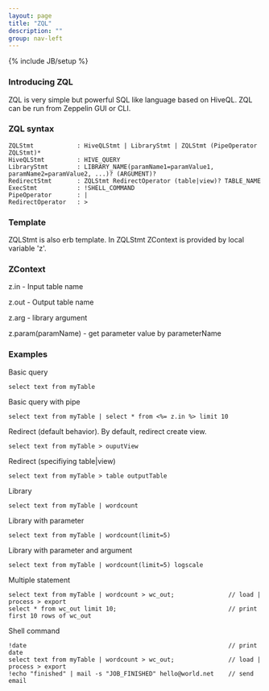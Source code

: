 ```yaml
---
layout: page
title: "ZQL"
description: ""
group: nav-left
---
```

{% include JB/setup %}

### Introducing ZQL
ZQL is very simple but powerful SQL like language based on HiveQL. ZQL can be run from Zeppelin GUI or CLI.

### ZQL syntax
```
ZQLStmt            : HiveQLStmt | LibraryStmt | ZQLStmt (PipeOperator ZQLStmt)*
HiveQLStmt         : HIVE_QUERY
LibraryStmt        : LIBRARY_NAME(paramName1=paramValue1, paramName2=paramValue2, ...)? (ARGUMENT)?
RedirectStmt       : ZQLStmt RedirectOperator (table|view)? TABLE_NAME
ExecStmt           : !SHELL_COMMAND
PipeOperator       : |
RedirectOperator   : >
```

### Template
ZQLStmt is also erb template. In ZQLStmt ZContext is provided by local variable 'z'.

### ZContext
z.in - Input table name

z.out - Output table name

z.arg - library argument

z.param(paramName) - get parameter value by parameterName

### Examples
Basic query

```
select text from myTable
```

Basic query with pipe

```
select text from myTable | select * from <%= z.in %> limit 10
```

Redirect (default behavior). By default, redirect create view.

```
select text from myTable > ouputView
```

Redirect (specifiying table|view)

```
select text from myTable > table outputTable
```

Library

```
select text from myTable | wordcount
```

Library with parameter

```
select text from myTable | wordcount(limit=5)
```

Library with parameter and argument

```
select text from myTable | wordcount(limit=5) logscale
```

Multiple statement

```
select text from myTable | wordcount > wc_out;               // load | process > export
select * from wc_out limit 10;                               // print first 10 rows of wc_out
```

Shell command

```
!date                                                        // print date
select text from myTable | wordcount > wc_out;               // load | process > export
!echo "finished" | mail -s "JOB_FINISHED" hello@world.net    // send email
```